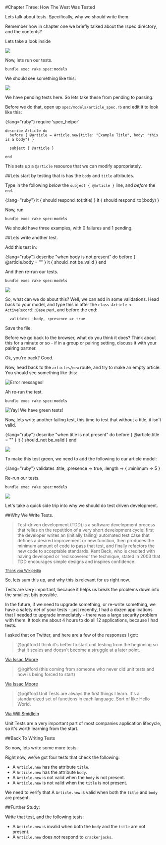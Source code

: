 #Chapter Three: How The West Was Tested


Lets talk about tests. Specifically, why we should write them.


Remember how in chapter one we briefly talked about the rspec directory, and the contents?


Lets take a look inside 

![](images/036.png)

      
Now, lets run our tests.
    
    bundle exec rake spec:models

We should see something like this:

![](images/037.png)



We have pending tests here. So lets take these from pending to passing.

Before we do that, open up `spec/models/article_spec.rb` and edit it to look like this:

{:lang="ruby"}
    require 'spec_helper'

    describe Article do
      before { @article = Article.new(title: "Example Title", body: "this is a body") }

      subject { @article }

    end


This sets up a `@article` resource that we can modify appropriately. 

##Lets start by testing that is has the `body` and `title` attributes.


Type in the following *below* the `subject { @article }` line, and *before* the `end`.

{:lang="ruby"} 
    it { should respond_to(:title) }
    it { should respond_to(:body) }


Now, run

    bundle exec rake spec:models

We should have three examples, with 0 failures and 1 pending. 


##Lets write another test.

Add this test in:

{:lang="ruby"} 
    describe "when body is not present" do
      before { @article.body = "" }
      it { should_not be_valid }
    end



And then re-run our tests.

    bundle exec rake spec:models


![](images/041.png)

So, what can we do about this? Well, we can add in some validations. Head back to your model, and type this in after the `class Article < ActiveRecord::Base` part, and before the end:


      validates :body, :presence => true

Save the file.

Before we go back to the browser, what do you think it does? Think about this for a minute or so - if in a group or pairing setting, discuss it with your pairing partner. 


Ok, you're back? Good. 


Now, head back to the `articles/new` route, and try to make an empty article. You should see something like this:

![Error messages!](images/014.png)


Ah re-run the test.

    bundle exec rake spec:models
    

![Yay! We have green tests!](images/038.png)


Now, lets write another failing test, this time to test that without a title, it isn't valid. 


{:lang="ruby"} 
    describe "when title is not present" do
      before { @article.title = "" }
      it { should_not be_valid }
    end


![](images/042.png)


To make this test green, we need to add the following to our article model:


{:lang="ruby"} 
      validates :title, :presence => true,
                    :length => { :minimum => 5 }



Re-run our tests.

    bundle exec rake spec:models

![](images/043.png)


Let's take a quick side trip into why we should do test driven development.

##Why We Write Tests.

> Test-driven development (TDD) is a software development process that relies on the
> repetition of a very short development cycle: first the developer writes an (initially failing)
> automated test case that defines a desired improvement or new function, then produces the minimum
> amount of code to pass that test, and finally refactors the new code to acceptable standards.
> Kent Beck, who is credited with having developed or 'rediscovered' the technique, stated in 2003 
> that TDD encourages simple designs and inspires confidence.

<sub>[Thank you Wikipedia](http://en.wikipedia.org/wiki/Test-driven_development)</sub>


So, lets sum this up, and why this is relevant for us right now.

Tests are *very* important, because it helps us break the problems down into the smallest bits possible.

In the future, if we need to upgrade something, or re-write something, we have a safety net of your tests - just recently, I had a dozen applications that I needed to upgrade immediately - there was a large security problem with them. It took me about 4 hours to do all 12 applications, because I had tests.


I asked that on Twitter, and here are a few of the responses I got:


> @jrgifford I think it's better to start unit testing from the beginning so that it scales and doesn't become a struggle at a later point.

[Via Issac Moore](https://twitter.com/iamramsey/status/306093052219494401)


> @jrgifford (this coming from someone who never did unit tests and now is being forced to start)

[Via Issac Moore](https://twitter.com/iamramsey/status/306093174391181312)


> @jrgifford Unit Tests are always the first things I learn. It's a standardized set of functions in each language. Sort of like Hello World.

[Via Will Smidlein](https://twitter.com/ws/status/306086152769769472)


Unit Tests are a very important part of most companies application lifecycle, so it's worth learning from the start.



##Back To Writing Tests

So now, lets write some more tests. 


Right now, we've got four tests that check the following:

- A `Article.new` has the attribute `title`.
- A `Article.new` has the attribute `body`.
- A `Article.new` is not valid when the `body` is not present.
- A `Article.new` is not valid when the `title` is not present.

We need to verify that A `Article.new` is valid when both the `title` and `body` are present. 


##Further Study:

Write that test, and the following tests:

- A `Article.new` is invalid when both the `body` and the `title` are not present.
- A `Article.new` does *not* respond to `crackerjacks`.
